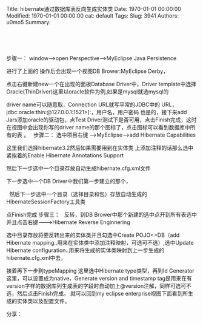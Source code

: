 Title: hibernate通过数据库表反向生成实体类
Date: 1970-01-01 00:00:00
Modified: 1970-01-01 00:00:00
cat: default
Tags: 
Slug: 3941
Authors: u0mo5 
Summary: 


 

 

步骤一：
window--&gt;open Perspective--&gt;MyEclipse Java Persistence



进行了上面的 操作后会出现一个视图DB Brower:MyEclipse Derby，



点击右键新建new一个在出现的面板Database Driver中，Driver template中选择Oracle(ThinDriver)这里以oracle软件为例,如果是mysql就选mysql的

driver name可以随意取，Connection URL就写平常的JDBC中的 URL，jdbc:oracle:thin:@127.0.0.1:1521&gt;]:，用户名，用户密码 也是的，接下来add Jars添加oracle的驱动包，点Test Driver测试下是否可用，点击Finish完成，这时在视图中会出现你写的driver name的那个图标了，点击图标可以看到数据库中所有的表 。
 
步骤二：
选中项目右键 --&gt;MyEclipse--&gt;add Hibernate Capabilities



这里我们选择hibernate3.2然后如果需要用到在实体类 上添加注释的话那么选中紧挨着的Enable Hibernate Annotations Support

然后下一步选中一个目录存放自动生成hibernate.cfg.xml文件




下一步选中一个DB Driver中我们第一步建立的那个， 

 
然后下一步选中一个目录（选择目录和包）存放自动生成的 HibernateSessionFactory工具类

点Finish完成
步骤三：
 
反转，到DB Brower中那个新建的选中点开到所有表选中并且点击右键---&gt;Hibernate Reverse Enginnering

选中目录存放将要反转出来的实体类并且勾选中Create POJO&lt;&gt;DB（add Hibernate mapping..用来在实体类中添加注释映射，可选可不选）,选中Update Hibernate configuration..用来将生成的实体类映射到上一步生成的hibernate.cfg.xml中去，

接着再下一步到typeMapping 这里选中Hibernate type类型，再到Id Generator这里，可以设置成为native，Generate version and timestamp tag是用来在有version字样的数据库列生成表的字段时自动加上@version注解，同样可选可不选，然后点击Finish完成。 就可以回到my eclipse enterprise视图下面看到所生成的实体类以及配置文件。





分享： 


